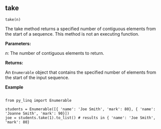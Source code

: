 ## take

`take(n)`

The take method returns a specified number of contiguous elements from the start of a sequence. This method is not an executing function.

**Parameters:**

_n_: The number of contiguous elements to return.

**Returns:**

An `Enumerable` object that contains the specified number of elements from the start of the input sequence.

**Example**

<pre><code>
from py_linq import Enumerable

students = Enumerable([{ 'name': 'Joe Smith', 'mark': 80}, { 'name': 'Joanne Smith', 'mark': 90}])
joe = students.take(1).to_list() # results in { 'name': 'Joe Smith', 'mark': 80}
</code></pre>